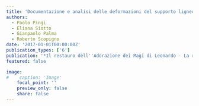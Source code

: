 ```yaml
---
title: 'Documentazione e analisi delle deformazioni del supporto ligneo e della superficie pittorica mediante rilievo 3D'
authors:
  - Paolo Pingi
  - Eliana Siotto
  - Gianpaolo Palma
  - Roberto Scopigno
date: '2017-01-01T00:00:00Z'
publication_types: ['6']
publication: '*Il restauro dell''Adorazione dei Magi di Leonardo - La riscoperta di un capolavoro*'
featured: false

image:
#    caption: 'Image'
    focal_point: ''
    preview_only: false
    share: false
---
```

